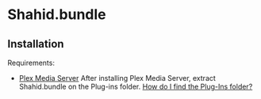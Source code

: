 # Shahid.bundle


## Installation

Requirements:

- [Plex Media Server][media-server]
After installing Plex Media Server, extract Shahid.bundle on the Plug-ins folder. 
[How do I find the Plug-Ins folder?][Plug-Ins]


[media-server]: http://plexapp.com/getplex/
[Plug-Ins]: https://support.plex.tv/hc/en-us/articles/201106098-How-do-I-find-the-Plug-Ins-folder-


